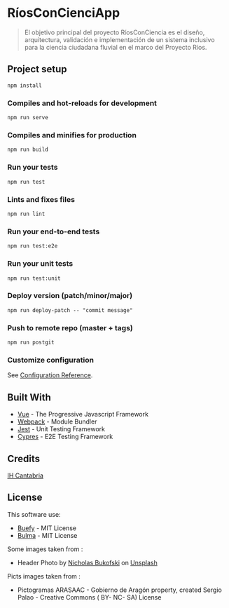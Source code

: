 # RíosConCienciApp

> El objetivo principal del proyecto RíosConCiencia es el diseño, arquitectura, validación e implementación de un sistema inclusivo para la ciencia ciudadana fluvial en el marco del Proyecto Ríos.

## Project setup

```
npm install
```

### Compiles and hot-reloads for development

```
npm run serve
```

### Compiles and minifies for production

```
npm run build
```

### Run your tests

```
npm run test
```

### Lints and fixes files

```
npm run lint
```

### Run your end-to-end tests

```
npm run test:e2e
```

### Run your unit tests

```
npm run test:unit
```

### Deploy version (patch/minor/major)

```
npm run deploy-patch -- "commit message"
```

### Push to remote repo (master + tags)

```
npm run postgit
```

### Customize configuration

See [Configuration Reference](https://cli.vuejs.org/config/).

## Built With

- [Vue](https://vuejs.org/) - The Progressive Javascript Framework
- [Webpack](https://webpack.js.org/) - Module Bundler
- [Jest](https://jestjs.io/) - Unit Testing Framework
- [Cypres](https://www.cypress.io/) - E2E Testing Framework

## Credits

[IH Cantabria](https://github.com/IHCantabria)

## License

This software use:

- [Buefy](https://buefy.org/) - MIT License
- [Bulma](https://bulma.io/) - MIT License

Some images taken from :

- Header Photo by [Nicholas Bukofski](https://unsplash.com/@bukofskicreative?utm_source=unsplash&utm_medium=referral&utm_content=creditCopyText) on [Unsplash](https://unsplash.com)

Picts images taken from :

-  Pictogramas ARASAAC -  Gobierno de Aragón property, created Sergio Palao - Creative Commons ( BY- NC- SA) License